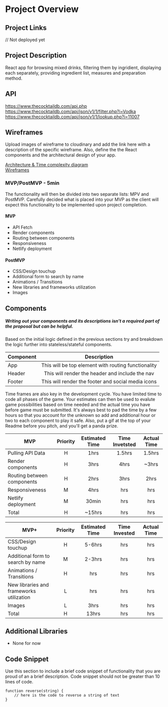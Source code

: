 # Project Overview

## Project Links

// Not deployed yet

## Project Description

React app for browsing mixed drinks, filtering them by ingridient, displaying each separately, providing ingredient list, measures and preparation method.

## API

https://www.thecocktaildb.com/api.php  
https://www.thecocktaildb.com/api/json/v1/1/filter.php?i=Vodka  
https://www.thecocktaildb.com/api/json/v1/1/lookup.php?i=11007

## Wireframes

Upload images of wireframe to cloudinary and add the link here with a description of the specific wireframe. Also, define the the React components and the architectural design of your app.

[Architecture & Time complexity diagram](https://i.imgur.com/5utKl4J.jpg)  
[Wireframes](https://i.imgur.com/eZVA4TN.jpg)


### MVP/PostMVP - 5min

The functionality will then be divided into two separate lists: MPV and PostMVP. Carefully decided what is placed into your MVP as the client will expect this functionality to be implemented upon project completion.

#### MVP

- API Fetch
- Render components
- Routing between components
- Responsiveness
- Netlify deployment

#### PostMVP

- CSS/Design touchup
- Additional form to search by name
- Animations / Transitions
- New libraries and frameworks utilization
- Images

## Components

##### Writing out your components and its descriptions isn't a required part of the proposal but can be helpful.

Based on the initial logic defined in the previous sections try and breakdown the logic further into stateless/stateful components.

| Component |                          Description                          |
| --------- | :-----------------------------------------------------------: |
| App       | This will be top element with routing functionality |
| Header    |          This will render the header and include the nav          |
| Footer    |          This will render the footer and social media icons          |

Time frames are also key in the development cycle. You have limited time to code all phases of the game. Your estimates can then be used to evalute game possibilities based on time needed and the actual time you have before game must be submitted. It's always best to pad the time by a few hours so that you account for the unknown so add and additional hour or two to each component to play it safe. Also, put a gif at the top of your Readme before you pitch, and you'll get a panda prize.

| MVP                      | Priority | Estimated Time | Time Invetsted | Actual Time |
| ------------------------ | :------: | :------------: | :------------: | :---------: |
| Pulling API Data         |    H     |      1hrs      |      1.5hrs      |    1.5hrs     |
| Render components |    H     |      3hrs      |      4hrs       |     ~3hrs     |
| Routing between components      |    H     |      2hrs      |      3hrs       |     2hrs     |
| Responsiveness  |    M     |      4hrs      |      hrs       |     hrs     |
| Netlify deployment |    M     |      30min      |      hrs       |     hrs     |
| Total                    |    H     |     ~15hrs      |      hrs      |     hrs     |

| MVP+                           | Priority | Estimated Time | Time Invested | Actual Time |
| ------------------------------ | :------: | :------------: | :-----------: | :---------: |
| CSS/Design touchup              |    H     |      5-6hrs      |      hrs      |     hrs     |
| Additional form to search by name |    M     |      2-3hrs      |      hrs      |     hrs     |
| Animations / Transitions    |    H     |      hrs      |      hrs      |     hrs     |
| New libraries and frameworks utilization                   |    L     |      hrs      |      hrs      |     hrs     |
| Images       |    L     |      3hrs      |      hrs      |     hrs     |
| Total                          |    H     |     13hrs      |      hrs      |     hrs     |



## Additional Libraries

- None for now


## Code Snippet

Use this section to include a brief code snippet of functionality that you are proud of an a brief description. Code snippet should not be greater than 10 lines of code.

```
function reverse(string) {
	// here is the code to reverse a string of text
}
```
